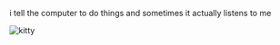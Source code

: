 i tell the computer to do things and sometimes it actually listens to me
<!--START_SECTION:update_image-->
<img src=https://raw.githubusercontent.com/sneakykestrel/sneakykestrel/main/.github/images/on-fire.gif height="" width="" align=left alt=kitty />
<!--END_SECTION:update_image-->


